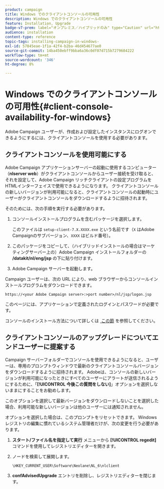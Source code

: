 ```yaml
---
product: campaign
title: Windows でのクライアントコンソールの可用性
description: Windows でのクライアントコンソールの可用性
feature: Installation, Upgrade
badge-v7-prem: label="オンプレミス／ハイブリッドのみ" type="Caution" url="https://experienceleague.adobe.com/docs/campaign-classic/using/installing-campaign-classic/architecture-and-hosting-models/hosting-models-lp/hosting-models.html?lang=ja" tooltip="オンプレミスデプロイメントとハイブリッドデプロイメントにのみ適用されます"
audience: installation
content-type: reference
topic-tags: installing-campaign-in-windows-
exl-id: 57845eae-1f1a-42f4-b2ba-46d454677ae0
source-git-commit: 14ba450ebff9bba6a36c0df07d715b7279604222
workflow-type: tm+mt
source-wordcount: '346'
ht-degree: 8%

---
```


# Windows でのクライアントコンソールの可用性{#client-console-availability-for-windows}



Adobe Campaign ユーザーが、作成および設定したインスタンスにログオンできるようにするには、クライアントコンソールを使用する必要があります。

## クライアントコンソールを使用可能にする

Adobe Campaign アプリケーションサーバーの起動に使用するコンピューター（**nlserver web**）がクライアントコンソールからユーザー接続を受け取ると、それを設定して、Adobe Campaign リッチクライアントの設定プログラムをHTMLインターフェイスで使用できるようになります。 クライアントコンソールの新しいバージョンが利用可能になると、クライアントコンソールの起動時にユーザーがクライアントコンソールをダウンロードするように招待されます。

そのためには、次の手順を実行する必要があります。

1. コンソールインストールプログラムを含むパッケージを選択します。

   このファイルは `setup-client-7.X.XXXX.exe` という名前です（`X` はAdobe Campaignのサブバージョン、`XXXX` はビルド番号）。

1. このパッケージをコピーして、（ハイブリッドインストールの場合はマーケティングサーバー上の）Adobe Campaign インストールフォルダーの **/datakit/nl/eng/jsp** の下に貼り付けます。
1. Adobe Campaign サーバーを起動します。

Campaign ユーザーは、次の URL により、web ブラウザーからコンソールインストールプログラムをダウンロードできます。

```
https://<your Adobe Campaign server>:>port number>/nl/jsp/logon.jsp
```

このページには、アプリケーションで定義されたログインとパスワードが必要です。

コンソールのインストール方法について詳しくは [&#x200B; この節 &#x200B;](../../installation/using/installing-the-client-console.md) を参照してください。

## クライアントコンソールのアップグレードについてエンドユーザーに提案する

Campaign サーバーフォルダーでコンソールを使用できるようになると、ユーザーは、専用のプロンプトウィンドウで最新のクライアントコンソールバージョンをダウンロードするように招待されます。 Adobeは、コンソールの新しいバージョンが利用可能になったときにすべてのユーザーにアラートが送信されるようにするために、「**[!UICONTROL 今後この質問をしない]**」オプションを選択しないままにすることをお勧めします。

このオプションを選択して最新バージョンをダウンロードしないことを選択した場合、利用可能な新しいバージョンは他のユーザーには通知されません。

オプションを選択した場合は、このプロンプトをリセットできます。 Windows レジストリの編集に慣れているシステム管理者だけが、次の変更を行う必要があります。

1. **スタート/ファイル名を指定して実行** メニューから **[!UICONTROL regedit]** コマンドを使用してレジストリエディターを開きます。
1. ノードを検索して展開します。

   ```
   \HKEY_CURRENT_USER\Software\Neolane\NL_6\nlclient
   ```

1. **confAdvisedUpgrade** エントリを削除し、レジストリエディターを閉じます。
